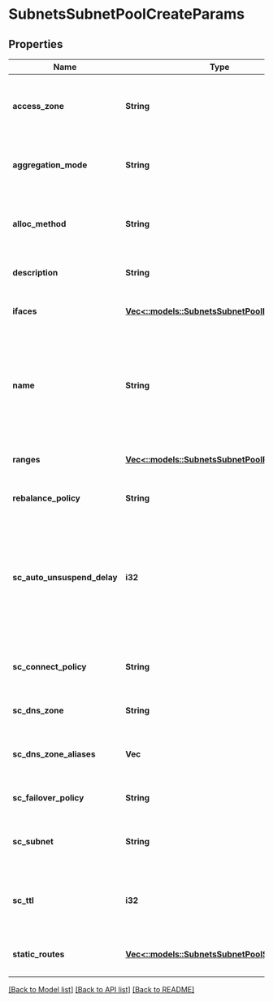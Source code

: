 # SubnetsSubnetPoolCreateParams

## Properties
Name | Type | Description | Notes
------------ | ------------- | ------------- | -------------
**access_zone** | **String** | Name of a valid access zone to map IP address pool to the zone. | [optional] [default to null]
**aggregation_mode** | **String** | OneFS supports the following NIC aggregation modes. | [optional] [default to null]
**alloc_method** | **String** | Specifies how IP address allocation is done among pool members. | [optional] [default to null]
**description** | **String** | A description of the pool. | [optional] [default to null]
**ifaces** | [**Vec<::models::SubnetsSubnetPoolIface>**](SubnetsSubnetPoolIface.md) | List of interface members in this pool. | [optional] [default to null]
**name** | **String** | The name of the pool. It must be unique throughout the given subnet.It&#39;s a required field with POST method. | [default to null]
**ranges** | [**Vec<::models::SubnetsSubnetPoolRange>**](SubnetsSubnetPoolRange.md) | List of IP address ranges in this pool. | [optional] [default to null]
**rebalance_policy** | **String** | Rebalance policy.. | [optional] [default to null]
**sc_auto_unsuspend_delay** | **i32** | Time delay in seconds before a node which has been                 automatically unsuspended becomes usable in SmartConnect                responses for pool zones. | [optional] [default to null]
**sc_connect_policy** | **String** | SmartConnect client connection balancing policy. | [optional] [default to null]
**sc_dns_zone** | **String** | SmartConnect zone name for the pool. | [optional] [default to null]
**sc_dns_zone_aliases** | **Vec<String>** | List of SmartConnect zone aliases (DNS names) to the pool. | [optional] [default to null]
**sc_failover_policy** | **String** | SmartConnect IP failover policy. | [optional] [default to null]
**sc_subnet** | **String** | Name of SmartConnect service subnet for this pool. | [optional] [default to null]
**sc_ttl** | **i32** | Time to live value for SmartConnect DNS query responses in seconds. | [optional] [default to null]
**static_routes** | [**Vec<::models::SubnetsSubnetPoolStaticRoute>**](SubnetsSubnetPoolStaticRoute.md) | List of interface members in this pool. | [optional] [default to null]

[[Back to Model list]](../README.md#documentation-for-models) [[Back to API list]](../README.md#documentation-for-api-endpoints) [[Back to README]](../README.md)


